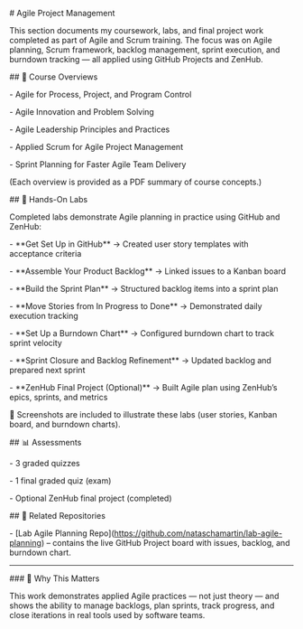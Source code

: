\# Agile Project Management



This section documents my coursework, labs, and final project work completed as part of Agile and Scrum training. The focus was on Agile planning, Scrum framework, backlog management, sprint execution, and burndown tracking — all applied using GitHub Projects and ZenHub.



\## 📄 Course Overviews

\- Agile for Process, Project, and Program Control

\- Agile Innovation and Problem Solving

\- Agile Leadership Principles and Practices

\- Applied Scrum for Agile Project Management

\- Sprint Planning for Faster Agile Team Delivery



(Each overview is provided as a PDF summary of course concepts.)



\## 🧪 Hands-On Labs

Completed labs demonstrate Agile planning in practice using GitHub and ZenHub:



\- \*\*Get Set Up in GitHub\*\* → Created user story templates with acceptance criteria  

\- \*\*Assemble Your Product Backlog\*\* → Linked issues to a Kanban board  

\- \*\*Build the Sprint Plan\*\* → Structured backlog items into a sprint plan  

\- \*\*Move Stories from In Progress to Done\*\* → Demonstrated daily execution tracking  

\- \*\*Set Up a Burndown Chart\*\* → Configured burndown chart to track sprint velocity  

\- \*\*Sprint Closure and Backlog Refinement\*\* → Updated backlog and prepared next sprint  

\- \*\*ZenHub Final Project (Optional)\*\* → Built Agile plan using ZenHub’s epics, sprints, and metrics  



📸 Screenshots are included to illustrate these labs (user stories, Kanban board, and burndown charts).



\## 📊 Assessments

\- 3 graded quizzes  

\- 1 final graded quiz (exam)  

\- Optional ZenHub final project (completed)  



\## 📂 Related Repositories

\- \[Lab Agile Planning Repo](https://github.com/nataschamartin/lab-agile-planning) – contains the live GitHub Project board with issues, backlog, and burndown chart.



---



\### 🎯 Why This Matters

This work demonstrates applied Agile practices — not just theory — and shows the ability to manage backlogs, plan sprints, track progress, and close iterations in real tools used by software teams.



